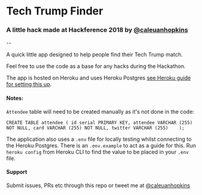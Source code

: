 # Tech Trump Finder
### A little hack made at Hackference 2018 by [@caleuanhopkins](https://www.twitter.com/caleuanhopkins)

--

A quick little app designed to help people find their Tech Trump match. 

Feel free to use the code as a base for any hacks during the Hackathon.

The app is hosted on Heroku and uses Heroku Postgres [see Heroku guide for setting this up](https://devcenter.heroku.com/articles/getting-started-with-nodejs#provision-a-database).

#### Notes:

`Attendee` table will need to be created manually as it's not done in the code:

`
CREATE TABLE attendee (
	id serial PRIMARY KEY,
	attendee VARCHAR (255) NOT NULL,
	card VARCHAR (255) NOT NULL,
	twitter VARCHAR (255)	
);
`

The application also uses a `.env` file for locally testing whilst connecting to the Heroku Postgres. There is an `.env.example` to act as a guide for this. Run `heroku config` from Heroku CLI to find the value to be placed in your `.env` file.

#### Support

Submit issues, PRs etc through this repo or tweet me at [@caleuanhopkins](https://www.twitter.com/caleuanhopkins)